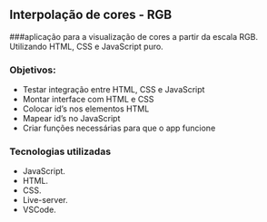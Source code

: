 ## Interpolação de cores - RGB


###aplicação para a visualização de cores a partir da escala RGB. Utilizando HTML, CSS e JavaScript puro. 


### Objetivos:

- Testar integração entre HTML, CSS e JavaScript
- Montar interface com HTML e CSS
- Colocar id’s nos elementos HTML
- Mapear id’s no JavaScript
- Criar funções necessárias para que o app funcione

### Tecnologias utilizadas

- JavaScript.
- HTML.
- CSS.
- Live-server.
- VSCode.

